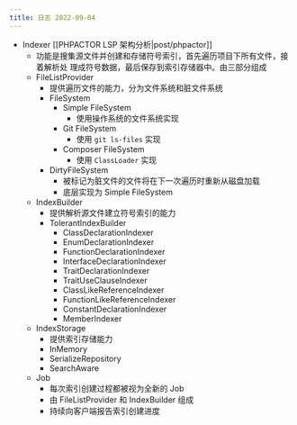 ```yaml
---
title: 日志 2022-09-04
---
```

* Indexer [[PHPACTOR LSP 架构分析|post/phpactor]]
    * 功能是搜集源文件并创建和存储符号索引，首先遍历项目下所有文件，接着解析处
      理成符号数据，最后保存到索引存储器中。由三部分组成
    * FileListProvider
        * 提供遍历文件的能力，分为文件系统和脏文件系统
        * FileSystem
            * Simple FileSystem
                * 使用操作系统的文件系统实现
            * Git FileSystem
                * 使用 `git ls-files` 实现
            * Composer FileSystem
                * 使用 `ClassLoader` 实现
        * DirtyFileSystem
            * 被标记为脏文件的文件将在下一次遍历时重新从磁盘加载
            * 底层实现为 Simple FileSystem
    * IndexBuilder
        * 提供解析源文件建立符号索引的能力
        * TolerantIndexBuilder
            * ClassDeclarationIndexer
            * EnumDeclarationIndexer
            * FunctionDeclarationIndexer
            * InterfaceDeclarationIndexer
            * TraitDeclarationIndexer
            * TraitUseClauseIndexer
            * ClassLikeReferenceIndexer
            * FunctionLikeReferenceIndexer
            * ConstantDeclarationIndexer
            * MemberIndexer
    * IndexStorage
        * 提供索引存储能力
        * InMemory
        * SerializeRepository
        * SearchAware
    * Job
        * 每次索引创建过程都被视为全新的 Job
        * 由 FileListProvider 和 IndexBuilder 组成
        * 持续向客户端报告索引创建进度
